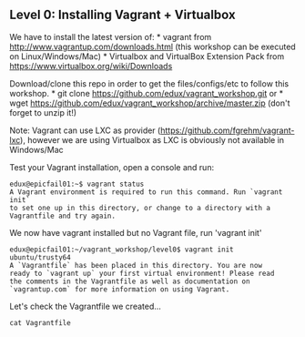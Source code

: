 Level 0: Installing Vagrant + Virtualbox
----------------------------------------

We have to install the latest version of:
    * vagrant from http://www.vagrantup.com/downloads.html (this workshop can be executed on Linux/Windows/Mac)
    * Virtualbox and VirtualBox Extension Pack from https://www.virtualbox.org/wiki/Downloads

Download/clone this repo in order to get the files/configs/etc to follow this workshop.
    * git clone https://github.com/edux/vagrant_workshop.git
    or
    * wget https://github.com/edux/vagrant_workshop/archive/master.zip (don't forget to unzip it!)

Note: Vagrant can use LXC as provider (https://github.com/fgrehm/vagrant-lxc), however we are using Virtualbox as LXC is obviously not available in Windows/Mac

Test your Vagrant installation, open a console and run:

    edux@epicfail01:~$ vagrant status
    A Vagrant environment is required to run this command. Run `vagrant init`
    to set one up in this directory, or change to a directory with a
    Vagrantfile and try again.

We now have vagrant installed but no Vagrant file, run 'vagrant init'

    edux@epicfail01:~/vagrant_workshop/level0$ vagrant init ubuntu/trusty64
    A `Vagrantfile` has been placed in this directory. You are now
    ready to `vagrant up` your first virtual environment! Please read
    the comments in the Vagrantfile as well as documentation on
    `vagrantup.com` for more information on using Vagrant.

Let's check the Vagrantfile we created...

    cat Vagrantfile
